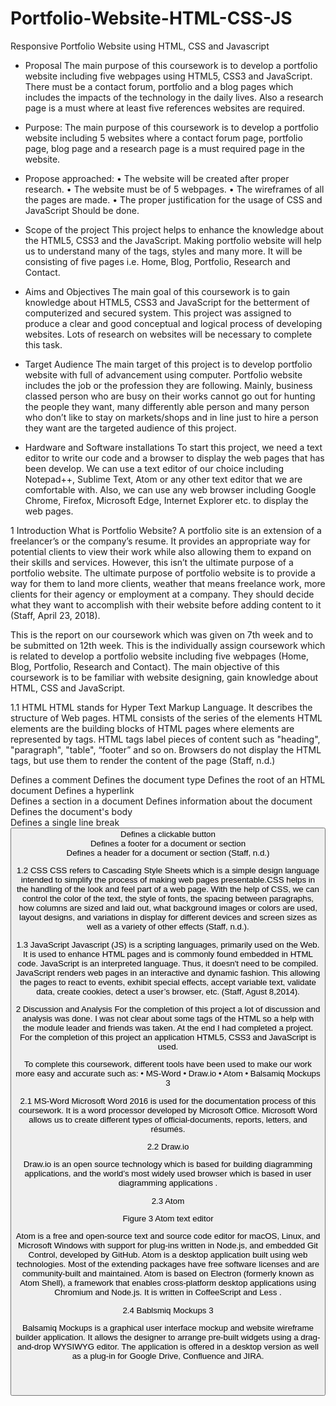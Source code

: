 # Portfolio-Website-HTML-CSS-JS
Responsive Portfolio Website using HTML, CSS and Javascript

* Proposal
The main purpose of this coursework is to develop a portfolio website including five webpages using HTML5, CSS3 and JavaScript. There must be a contact forum, portfolio and a blog pages which includes the impacts of the technology in the daily lives. Also a research page is a must where at least five references websites are required.



* Purpose:
The main purpose of this coursework is to develop a portfolio website including 5 websites where a contact forum page, portfolio page, blog page and a research page is a must required page in the website.



* Propose approached:
 •	The website will be created after proper research.
 •	The website must be of 5 webpages.
 •	The wireframes of all the pages are made.
 •	The proper justification for the usage of CSS and JavaScript Should be done.



* Scope of the project
This project helps to enhance the knowledge about the HTML5, CSS3 and the JavaScript. Making portfolio website will help us to understand many of the tags, styles and many more. It will be consisting of five pages i.e.  Home, Blog, Portfolio, Research and Contact. 



*	Aims and Objectives
The main goal of this coursework is to gain knowledge about HTML5, CSS3 and JavaScript for the betterment of computerized and secured system. This project was assigned to produce a clear and good conceptual and logical process of developing websites. Lots of research on websites will be necessary to complete this task.



*	Target Audience
The main target of this project is to develop portfolio website with full of advancement using computer. Portfolio website includes the job or the profession they are following. Mainly, business  classed  person  who  are  busy  on  their  works  cannot  go  out  for hunting the people they want,  many  differently  able  person  and  many  person  who  don’t  like  to stay  on  markets/shops  and  in  line  just  to hire a person they want are  the  targeted audience of this project.



*	Hardware and Software installations
To start this project, we need a text editor to write our code and a browser to display the web pages that has been develop. We can use a text editor of our choice including Notepad++, Sublime Text, Atom or any other text editor that we are comfortable with. Also, we can use any web browser including Google Chrome, Firefox, Microsoft Edge, Internet Explorer etc. to display the web pages.



1	 Introduction
What is Portfolio Website?
A portfolio site is an extension of a freelancer’s or the company’s resume. It provides an appropriate way for potential clients to view their work while also allowing them to expand on their skills and services. However, this isn’t the ultimate purpose of a portfolio website.
The ultimate purpose of portfolio website is to provide a way for them to land more clients, weather that means freelance work, more clients for their agency or employment at a company. They should decide what they want to accomplish with their website before adding content to it (Staff, April 23, 2018).

This is the report on our coursework which was given on 7th week and to be submitted on 12th week. This is the individually assign coursework which is related to develop a portfolio website including five webpages (Home, Blog, Portfolio, Research and Contact). The  main  objective  of  this  coursework  is  to  be  familiar  with  website designing, gain knowledge about HTML, CSS and JavaScript.

1.1	HTML
HTML stands for Hyper Text Markup Language. It describes the structure of Web pages. HTML consists of the series of the elements HTML elements  are  the  building blocks  of  HTML  pages  where  elements  are  represented  by  tags. HTML tags label pieces of content such as "heading", "paragraph", "table",  “footer” and so on. Browsers do not display the HTML tags, but use them to render the content of the page (Staff, n.d.)
<!--...--> Defines a comment
<!DOCTYPE> Defines the document type
<html> Defines the root of an HTML document
<a> Defines a hyperlink
<div> Defines a section in a document
<head> Defines information about the document
<body> Defines the document's body
<br> Defines a single line break
<button> Defines a clickable button
<footer> Defines a footer for a document or section
<header> Defines a header for a document or section
(Staff, n.d.)
 


1.2	CSS
CSS refers to Cascading Style Sheets which is a simple design language intended to simplify the process of making web pages presentable.CSS helps in the handling of the look and feel part of a web page. With the help of CSS, we can control the  color of the text, the style of fonts, the spacing between paragraphs, how columns are sized and laid out, what background images or colors are used, layout designs, and variations in display for different devices and screen sizes as well as a variety of other effects (Staff, n.d.).



1.3	JavaScript
Javascript (JS) is a scripting languages, primarily used on the Web. It is used to enhance HTML pages and is commonly found embedded in HTML code. JavaScript is an interpreted language. Thus, it doesn't need to be compiled. JavaScript renders web pages in an interactive and dynamic fashion. This allowing the pages to react to events, exhibit special effects, accept variable text, validate data, create cookies, detect a user’s browser, etc. (Staff, Agust 8,2014).









2	Discussion and Analysis
For the completion of this project a lot of discussion and analysis was done. I was not clear about some tags of the HTML so a help with the module leader and friends was taken. At the end I had completed a project. For the completion of this project an application HTML5, CSS3 and JavaScript is used. 

To complete this coursework, different tools have been used to make our work more easy and accurate such as:
•	MS-Word
•	Draw.io
•	Atom
•	Balsamiq Mockups 3


2.1	MS-Word
Microsoft Word 2016 is used for the documentation process of this coursework. It is a word processor developed by Microsoft Office.  Microsoft Word allows us to create different types of official-documents, reports, letters, and résumés.

2.2	Draw.io
 
Draw.io is an open source technology which is based for building diagramming applications, and the world’s most widely used browser which is based in user diagramming applications .




2.3	Atom
 
Figure 3 Atom text editor

Atom is a free and open-source text and source code editor for macOS, Linux, and Microsoft Windows with support for plug-ins written in Node.js, and embedded Git Control, developed by GitHub. Atom is a desktop application built using web technologies. Most of the extending packages have free software licenses and are community-built and maintained. Atom is based on Electron (formerly known as Atom Shell), a framework that enables cross-platform desktop applications using Chromium and Node.js. It is written in CoffeeScript and Less .

2.4	Bablsmiq  Mockups 3

Balsamiq Mockups is a graphical user interface mockup and website      wireframe builder application. It allows the designer to arrange pre-built widgets using a drag-and-drop WYSIWYG editor. The application is offered in a desktop version as well as a plug-in for Google Drive, Confluence and JIRA.
